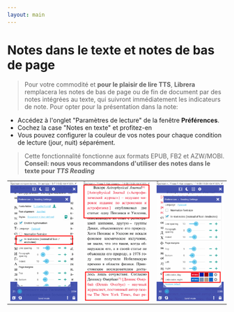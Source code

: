 ```yaml
---
layout: main
---
```


# Notes dans le texte et notes de bas de page
> Pour votre commodité et **pour le plaisir de lire TTS**, **Librera** remplacera les notes de bas de page ou de fin de document par des notes intégrées au texte, qui suivront immédiatement les indicateurs de note.
Pour opter pour la présentation dans la note:
* Accédez à l'onglet &quot;Paramètres de lecture&quot; de la fenêtre **Préférences**.
* Cochez la case &quot;Notes en texte&quot; et profitez-en
* Vous pouvez configurer la couleur de vos notes pour chaque condition de lecture (jour, nuit) séparément.
> Cette fonctionnalité fonctionne aux formats EPUB, FB2 et AZW/MOBI.
**Conseil: nous vous recommandons d'utiliser des notes dans le texte pour _TTS Reading_**

||||
|-|-|-|
|![](1.png)|![](2.png)|![](3.png)|
